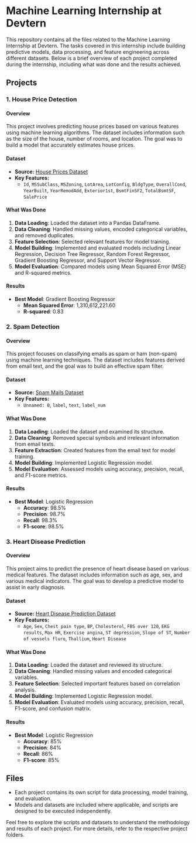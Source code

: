 # Machine Learning Internship at Devtern

This repository contains all the files related to the Machine Learning Internship at Devtern. The tasks covered in this internship include building predictive models, data processing, and feature engineering across different datasets. Below is a brief overview of each project completed during the internship, including what was done and the results achieved.

## Projects

### 1. House Price Detection

#### Overview
This project involves predicting house prices based on various features using machine learning algorithms. The dataset includes information such as the size of the house, number of rooms, and location. The goal was to build a model that accurately estimates house prices.

#### Dataset
- **Source:** [House Prices Dataset](https://www.kaggle.com/c/house-prices-advanced-regression-techniques/data)
- **Key Features:**
  - `Id`, `MSSubClass`, `MSZoning`, `LotArea`, `LotConfig`, `BldgType`, `OverallCond`, `YearBuilt`, `YearRemodAdd`, `Exterior1st`, `BsmtFinSF2`, `TotalBsmtSF`, `SalePrice`

#### What Was Done
1. **Data Loading**: Loaded the dataset into a Pandas DataFrame.
2. **Data Cleaning**: Handled missing values, encoded categorical variables, and removed duplicates.
3. **Feature Selection**: Selected relevant features for model training.
4. **Model Building**: Implemented and evaluated models including Linear Regression, Decision Tree Regressor, Random Forest Regressor, Gradient Boosting Regressor, and Support Vector Regressor.
5. **Model Evaluation**: Compared models using Mean Squared Error (MSE) and R-squared metrics.

#### Results
- **Best Model**: Gradient Boosting Regressor
  - **Mean Squared Error**: 1,310,612,221.60
  - **R-squared**: 0.83

### 2. Spam Detection

#### Overview
This project focuses on classifying emails as spam or ham (non-spam) using machine learning techniques. The dataset includes features derived from email text, and the goal was to build an effective spam filter.

#### Dataset
- **Source:** [Spam Mails Dataset](https://www.kaggle.com/datasets/venky73/spam-mails-dataset)
- **Key Features:**
  - `Unnamed: 0`, `label`, `text`, `label_num`

#### What Was Done
1. **Data Loading**: Loaded the dataset and examined its structure.
2. **Data Cleaning**: Removed special symbols and irrelevant information from email texts.
3. **Feature Extraction**: Created features from the email text for model training.
4. **Model Building**: Implemented Logistic Regression model.
5. **Model Evaluation**: Assessed models using accuracy, precision, recall, and F1-score metrics.

#### Results
- **Best Model**: Logistic Regression
  - **Accuracy**: 98.5%
  - **Precision**: 98.7%
  - **Recall**: 98.3%
  - **F1-score**: 98.5%

### 3. Heart Disease Prediction

#### Overview
This project aims to predict the presence of heart disease based on various medical features. The dataset includes information such as age, sex, and various medical indicators. The goal was to develop a predictive model to assist in early diagnosis.

#### Dataset
- **Source:** [Heart Disease Prediction Dataset](https://www.kaggle.com/datasets/rishidamarla/heart-disease-prediction)
- **Key Features:**
  - `Age`, `Sex`, `Chest pain type`, `BP`, `Cholesterol`, `FBS over 120`, `EKG results`, `Max HR`, `Exercise angina`, `ST depression`, `Slope of ST`, `Number of vessels fluro`, `Thallium`, `Heart Disease`

#### What Was Done
1. **Data Loading**: Loaded the dataset and reviewed its structure.
2. **Data Cleaning**: Handled missing values and encoded categorical variables.
3. **Feature Selection**: Selected important features based on correlation analysis.
4. **Model Building**: Implemented Logistic Regression model.
5. **Model Evaluation**: Evaluated models using accuracy, precision, recall, F1-score, and confusion matrix.

#### Results
- **Best Model**: Logistic Regression
  - **Accuracy**: 85%
  - **Precision**: 84%
  - **Recall**: 86%
  - **F1-score**: 85%

## Files

- Each project contains its own script for data processing, model training, and evaluation.
- Models and datasets are included where applicable, and scripts are designed to be executed independently.

Feel free to explore the scripts and datasets to understand the methodology and results of each project. For more details, refer to the respective project folders.
